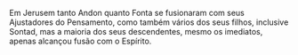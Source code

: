 ﻿Em Jerusem tanto Andon quanto Fonta se fusionaram com seus Ajustadores do Pensamento, como também vários dos seus filhos, inclusive Sontad, mas a maioria dos seus descendentes, mesmo os imediatos, apenas alcançou fusão com o Espírito.